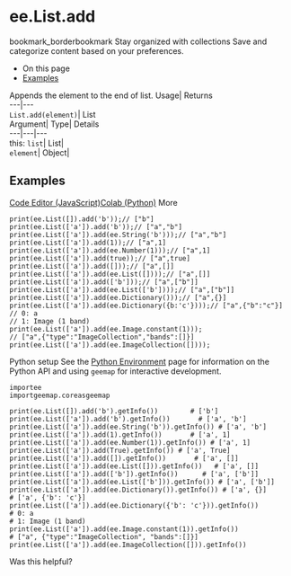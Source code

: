  
#  ee.List.add 
bookmark_borderbookmark Stay organized with collections  Save and categorize content based on your preferences.
  * On this page
  * [Examples](https://developers.google.com/earth-engine/apidocs/ee-list-add#examples)


Appends the element to the end of list. 
Usage| Returns  
---|---  
`List.add(element)`| List  
Argument| Type| Details  
---|---|---  
this: `list`| List|   
`element`| Object|   
## Examples
[Code Editor (JavaScript)](https://developers.google.com/earth-engine/apidocs/ee-list-add#code-editor-javascript-sample)[Colab (Python)](https://developers.google.com/earth-engine/apidocs/ee-list-add#colab-python-sample) More
```
print(ee.List([]).add('b'));// ["b"]
print(ee.List(['a']).add('b'));// ["a","b"]
print(ee.List(['a']).add(ee.String('b')));// ["a","b"]
print(ee.List(['a']).add(1));// ["a",1]
print(ee.List(['a']).add(ee.Number(1)));// ["a",1]
print(ee.List(['a']).add(true));// ["a",true]
print(ee.List(['a']).add([]));// ["a",[]]
print(ee.List(['a']).add(ee.List([])));// ["a",[]]
print(ee.List(['a']).add(['b']));// ["a",["b"]]
print(ee.List(['a']).add(ee.List(['b'])));// ["a",["b"]]
print(ee.List(['a']).add(ee.Dictionary()));// ["a",{}]
print(ee.List(['a']).add(ee.Dictionary({b:'c'})));// ["a",{"b":"c"}]
// 0: a
// 1: Image (1 band)
print(ee.List(['a']).add(ee.Image.constant(1)));
// ["a",{"type":"ImageCollection","bands":[]}]
print(ee.List(['a']).add(ee.ImageCollection([])));
```
Python setup
See the [ Python Environment](https://developers.google.com/earth-engine/guides/python_install) page for information on the Python API and using `geemap` for interactive development.
```
importee
importgeemap.coreasgeemap
```
```
print(ee.List([]).add('b').getInfo())        # ['b']
print(ee.List(['a']).add('b').getInfo())       # ['a', 'b']
print(ee.List(['a']).add(ee.String('b')).getInfo()) # ['a', 'b']
print(ee.List(['a']).add(1).getInfo())       # ['a', 1]
print(ee.List(['a']).add(ee.Number(1)).getInfo()) # ['a', 1]
print(ee.List(['a']).add(True).getInfo()) # ['a', True]
print(ee.List(['a']).add([]).getInfo())       # ['a', []]
print(ee.List(['a']).add(ee.List([])).getInfo())   # ['a', []]
print(ee.List(['a']).add(['b']).getInfo())      # ['a', ['b']]
print(ee.List(['a']).add(ee.List(['b'])).getInfo()) # ['a', ['b']]
print(ee.List(['a']).add(ee.Dictionary()).getInfo()) # ['a', {}]
# ['a', {'b': 'c'}]
print(ee.List(['a']).add(ee.Dictionary({'b': 'c'})).getInfo())
# 0: a
# 1: Image (1 band)
print(ee.List(['a']).add(ee.Image.constant(1)).getInfo())
# ["a", {"type":"ImageCollection", "bands":[]}]
print(ee.List(['a']).add(ee.ImageCollection([])).getInfo())
```

Was this helpful?

